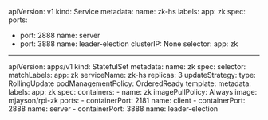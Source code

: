 apiVersion: v1
kind: Service
metadata:
  name: zk-hs
  labels:
    app: zk
spec:
  ports:
  - port: 2888
    name: server
  - port: 3888
    name: leader-election
  clusterIP: None
  selector:
    app: zk

---
apiVersion: apps/v1
kind: StatefulSet
metadata:
  name: zk
spec:
  selector:
    matchLabels:
      app: zk
  serviceName: zk-hs
  replicas: 3
  updateStrategy:
    type: RollingUpdate
  podManagementPolicy: OrderedReady
  template:
    metadata:
      labels:
        app: zk
    spec:
      containers:
      - name: zk
        imagePullPolicy: Always
        image: mjayson/rpi-zk
        ports:
        - containerPort: 2181
          name: client
        - containerPort: 2888
          name: server
        - containerPort: 3888
          name: leader-election
